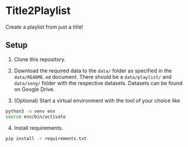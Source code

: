 # Title2Playlist

Create a playlist from just a title!

## Setup

1. Clone this repository.

2. Download the required data to the `data/` folder as specified
   in the `data/README.md` document. There should be a `data/playlist/`
   and `data/song/` folder with the respective datasets. Datasets can
   be found on Google Drive.

3. (Optional) Start a virtual environment with the tool of your choice like
```bash
python3 -m venv env
source env/bin/activate
```

4. Install requirements.
```bash
pip install -r requirements.txt
```